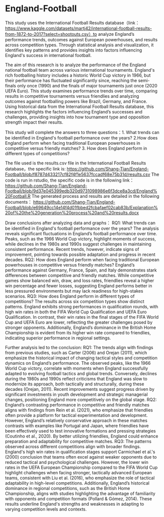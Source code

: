 # England-Football
This study uses the International Football Results database（link：https://www.kaggle.com/datasets/martj42/international-football-results-from-1872-to-2017?select=shootouts.csv）to analyze England’s performance trends, outcomes against European powerhouses, and results across competition types. Through statistical analysis and visualization, it identifies key patterns and provides insights into factors influencing England's success in international football.

The aim of this research is to analyze the performance of the England national football team across various international tournaments. England's rich footballing history includes a historic World Cup victory in 1966, but their performance has fluctuated significantly since, reaching the semi-finals only once (1990) and the finals of major tournaments just once (2020 UEFA Euro). This study examines performance trends over time, comparing results in competitive tournaments versus friendlies and analyzing outcomes against footballing powers like Brazil, Germany, and France. Using historical data from the International Football Results database, this research highlights the factors influencing England’s successes and challenges, providing insights into how tournament type and opposition strength impact their results.

This study will complete the answers to three questions：1.	What trends can be identified in England's football performance over the years? 2.How does England perform when facing traditional European powerhouses in competitive versus friendly matches? 3.	How does England perform in different types of competitions?

The file used is the results.csv file in the International Football Results database，the specific link is: https://github.com/Shang-Tian/England-Football/blob/f8787d433217cf82f4f1e5637fccadf68e75b31d/results.csv
The code is run in rstudio, the specific code is in the following link：https://github.com/Shang-Tian/England-Football/blob/9d37e045399edb320d9731098986e6f3dce8a3cd/England%20Football.R
The generated process and results are detailed in the following documents： https://github.com/Shang-Tian/England-Football/blob/e69649cc14e14f4d01fbbed2fcbafaef02cab83b/Explanation%20of%20the%20generation%20process%20and%20results.docx

Draw conclusions after analyzing data and graphs：
RQ1: What trends can be identified in England's football performance over the years? The analysis reveals significant fluctuations in England’s football performance over time. Peaks, such as the 1966 World Cup victory, highlight moments of success, while declines in the 1980s and 1990s suggest challenges in maintaining consistent performance. Recent trends, however, indicate signs of improvement, pointing towards possible adaptation and progress in recent decades.
RQ2: How does England perform when facing traditional European powerhouses in competitive versus friendly matches? England’s performance against Germany, France, Spain, and Italy demonstrates stark differences between competitive and friendly matches. While competitive games show balanced win, draw, and loss rates, friendlies reveal a higher win percentage and fewer losses, suggesting England performs better in less pressured environments but may lack readiness for high-stakes scenarios.
RQ3: How does England perform in different types of competitions? The results across six competition types show distinct patterns. England exhibits strong performances in qualification rounds, with high win rates in both the FIFA World Cup Qualification and UEFA Euro Qualification. In contrast, their win rates in the final stages of the FIFA World Cup and UEFA Euro are lower, reflecting the greater challenges posed by stronger opponents. Additionally, England’s dominance in the British Home Championship is evident from its higher win rate compared to friendlies, indicating superior performance in regional settings.

Further analysis led to the conclusion:
RQ1: The trends align with findings from previous studies, such as Carter (2006) and Orejan (2011), which emphasize the historical impact of changing tactical styles and competition dynamics on England’s performance. The observed peaks, like the 1966 World Cup victory, correlate with moments when England successfully adapted to evolving football tactics and global trends. Conversely, declines during the 1980s and 1990s reflect criticisms that England was slow to modernize its approach, both tactically and structurally, during these decades (Orejan, 2011). Recent improvements suggest progress driven by significant investments in youth development and strategic managerial changes, positioning England more competitively on the global stage.
RQ2: England’s contrasting performance in competitive and friendly matches aligns with findings from Rein et al. (2021), who emphasize that friendlies often provide a platform for tactical experimentation and development. However, England’s relatively conservative approach in these matches contrasts with examples like Portugal and Japan, where friendlies have been effectively used to test innovative formations and pressing strategies (Coutinho et al., 2020). By better utilizing friendlies, England could enhance preparation and adaptability for competitive matches.
RQ3: The patterns observed across different competitions align with broader findings. England's high win rates in qualification stages support Carmichael et al.'s (2000) conclusion that teams often excel against weaker opponents due to reduced tactical and psychological challenges. However, the lower win rates in the UEFA European Championship compared to the FIFA World Cup highlight challenges when facing stronger, tactically advanced European teams, consistent with Liu et al. (2016), who emphasize the role of tactical adaptability in high-level competitions. Additionally, England’s historical dominance in regional competitions, such as the British Home Championship, aligns with studies highlighting the advantage of familiarity with opponents and competition formats (Pollard & Gómez, 2014). These results underline England's strengths and weaknesses in adapting to varying competition levels and contexts.
